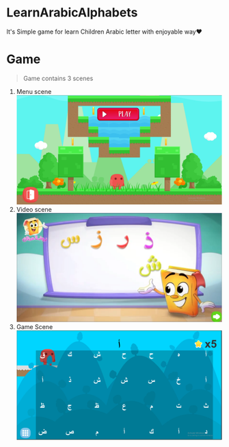 # LearnArabicAlphabets
It's Simple game for learn Children Arabic letter with enjoyable way❤

# Game
> Game contains 3 scenes

1. Menu scene
   ![Menu](/images/menu.PNG)
2. Video scene
   ![Video](/images/video.PNG)
3. Game Scene
   ![Game](/images/game.PNG)
